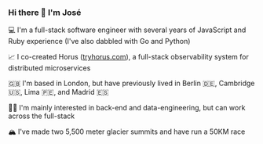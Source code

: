 ### Hi there 👋 I'm José

💻 I'm a full-stack software engineer with several years of JavaScript and Ruby experience (I've also dabbled with Go and Python)

📈 I co-created Horus ([tryhorus.com](https://www.tryhorus.com)), a full-stack observability system for distributed microservices

🇬🇧 I'm based in London, but have previously lived in Berlin 🇩🇪, Cambridge 🇺🇸, Lima 🇵🇪, and Madrid 🇪🇸

👨‍💻 I'm mainly interested in back-end and data-engineering, but can work across the full-stack

🏔 I've made two 5,500 meter glacier summits and have run a 50KM race

<!--
**14jdelap/14jdelap** is a ✨ _special_ ✨ repository because its `README.md` (this file) appears on your GitHub profile.

Here are some ideas to get you started:

- 🔭 I’m currently working on ...
- 🌱 I’m currently learning ...
- 👯 I’m looking to collaborate on ...
- 🤔 I’m looking for help with ...
- 💬 Ask me about ...
- 📫 How to reach me: ...
- 😄 Pronouns: ...
- ⚡ Fun fact: ...
-->

